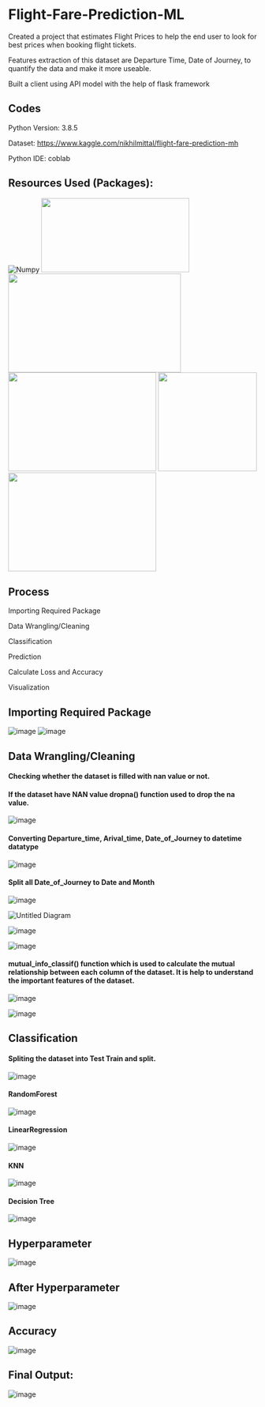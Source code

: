 # Flight-Fare-Prediction-ML

Created a project that estimates Flight Prices to help the end user to look for best prices when booking flight tickets.

Features extraction of this dataset are Departure Time, Date of Journey, to quantify the data and make it more useable.

Built a client using API model with the help of flask framework

## Codes 
Python Version: 3.8.5

Dataset: https://www.kaggle.com/nikhilmittal/flight-fare-prediction-mh

Python IDE: coblab

## Resources Used (Packages):
![Numpy](https://user-images.githubusercontent.com/74816597/179326134-d2f679f2-5837-4bd5-b7a0-36900d78f35a.png)
<img src="https://encrypted-tbn0.gstatic.com/images?q=tbn:ANd9GcRSu9xFbA6COOd9Wq-koFEoAFD7wpFgbvdz6Q&usqp=CAU"  width="300" height="150">
<img src="https://upload.wikimedia.org/wikipedia/commons/thumb/0/05/Scikit_learn_logo_small.svg/1200px-Scikit_learn_logo_small.svg.png" width="350" height="200">
<img src="https://matplotlib.org/stable/_static/logo2.svg" width="300" height="200">
<img src="https://files.ai-pool.com/a/21155149cb560f48f085a21264277c3c.png" width="200" height="200">
<img src="https://miro.medium.com/max/438/1*0G5zu7CnXdMT9pGbYUTQLQ.png" width="300" height="200">

## Process
Importing Required Package

Data Wrangling/Cleaning

Classification

Prediction 

Calculate Loss and Accuracy

Visualization


## Importing Required Package
![image](https://user-images.githubusercontent.com/74816597/120583619-3626c080-c44c-11eb-8994-f8e251de4698.png)
![image](https://user-images.githubusercontent.com/74816597/120585605-aaaf2e80-c44f-11eb-8171-45d394117e9e.png)


## Data Wrangling/Cleaning
#### Checking whether the dataset is filled with nan value or not.
#### If the dataset have NAN value dropna() function used to drop the na value.


![image](https://user-images.githubusercontent.com/74816597/120583733-6a9a7c80-c44c-11eb-9b18-5f0dd7c9b653.png)


#### Converting Departure_time, Arival_time, Date_of_Journey to datetime datatype


![image](https://user-images.githubusercontent.com/74816597/120584136-04622980-c44d-11eb-90ed-d687fbac1ac6.png)


#### Split all Date_of_Journey to Date and Month
![image](https://user-images.githubusercontent.com/74816597/120585046-b1897180-c44e-11eb-939b-54d50593216a.png)


![Untitled Diagram](https://user-images.githubusercontent.com/74816597/120584933-78e99800-c44e-11eb-9dd1-812510cefcb4.jpg)


![image](https://user-images.githubusercontent.com/74816597/120585206-fca38480-c44e-11eb-9a41-074ba5745eba.png)


![image](https://user-images.githubusercontent.com/74816597/120585247-0b8a3700-c44f-11eb-8207-4c1664c767f1.png)

#### mutual_info_classif() function which is used to calculate the mutual relationship between each column of the dataset. It is help to understand the important features of the dataset. 
![image](https://user-images.githubusercontent.com/74816597/120585652-c1ee1c00-c44f-11eb-8671-5bce8b8ae651.png)

![image](https://user-images.githubusercontent.com/74816597/120585899-31640b80-c450-11eb-905c-f75a4a6287e4.png)


## Classification
#### Spliting the dataset into Test Train and split.
![image](https://user-images.githubusercontent.com/74816597/120586026-6ec89900-c450-11eb-9194-088cde883bab.png)

#### RandomForest
![image](https://user-images.githubusercontent.com/74816597/120586143-9a4b8380-c450-11eb-9177-d1646606e7d3.png)

#### LinearRegression
![image](https://user-images.githubusercontent.com/74816597/120586191-ac2d2680-c450-11eb-805d-a10b950fe64a.png)

#### KNN
![image](https://user-images.githubusercontent.com/74816597/120586568-63c23880-c451-11eb-9354-5f53595324cd.png)

#### Decision Tree
![image](https://user-images.githubusercontent.com/74816597/120587898-d59b8180-c453-11eb-83b4-ff76f896da2b.png)

## Hyperparameter
![image](https://user-images.githubusercontent.com/74816597/120587833-ba307680-c453-11eb-9c00-364db82e235a.png)

## After Hyperparameter
![image](https://user-images.githubusercontent.com/74816597/120588347-a9cccb80-c454-11eb-93e2-c5b9a3f58859.png)

## Accuracy
![image](https://user-images.githubusercontent.com/74816597/120588773-63c43780-c455-11eb-9aa4-d1be7ca2f3d0.png)

## Final Output:
![image](https://user-images.githubusercontent.com/74816597/119849291-224dfc80-bf2a-11eb-9a1c-014244c74773.png)
